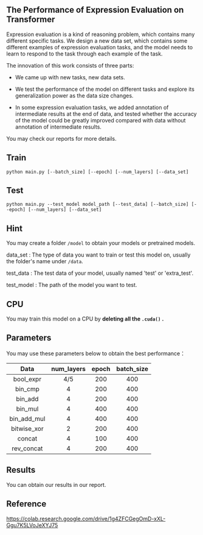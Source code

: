 ## The Performance of Expression Evaluation on Transformer

Expression evaluation is a kind of reasoning problem, which contains many different specific tasks. We design a new data set, which contains some different examples of expression evaluation tasks, and the model needs to learn to respond to the task through each example of the task.

The innovation of this work consists of three parts:

* We came up with new tasks, new data sets.

* We test the performance of the model on different tasks and explore its generalization power as the data size changes.

* In some expression evaluation tasks, we added annotation of intermediate results at the end of data, and tested whether the accuracy of the model could be greatly improved compared with data without annotation of intermediate results.

You may check our reports for more details. 

## Train

```
python main.py [--batch_size] [--epoch] [--num_layers] [--data_set] 
```

## Test

```
python main.py --test_model model_path [--test_data] [--batch_size] [--epoch] [--num_layers] [--data_set] 
```

## Hint

You may create a folder `/model` to obtain your models or pretrained models.

data_set : The type of data you want to train or test this model on, usually the folder's name under `/data`.

test_data : The test data of your model, usually named 'test' or 'extra_test'.

test_model : The path of the model you want to test. 

## CPU

You may train this model on a CPU by **deleting all the  `.cuda()` .**

## Parameters

You may use these parameters below to obtain the best performance：

| Data        | num_layers | epoch | batch_size |
|:-----------:|:----------:|:-----:|:----------:|
| bool_expr   | 4/5        | 200   | 400        |
| bin_cmp     | 4          | 200   | 400        |
| bin_add     | 4          | 200   | 400        |
| bin_mul     | 4          | 400   | 400        |
| bin_add_mul | 4          | 400   | 400        |
| bitwise_xor | 2          | 200   | 400        |
| concat      | 4          | 100   | 400        |
| rev_concat  | 4          | 200   | 400        |

## Results

You can obtain our results in our report.

## Reference

https://colab.research.google.com/drive/1g4ZFCGegOmD-xXL-Ggu7K5LVoJeXYJ75
